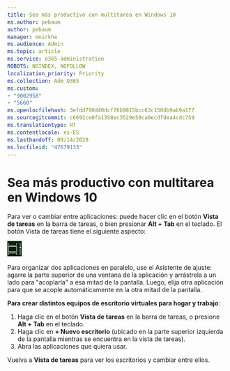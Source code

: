 ```yaml
---
title: Sea más productivo con multitarea en Windows 10
ms.author: pebaum
author: pebaum
manager: mnirkhe
ms.audience: Admin
ms.topic: article
ms.service: o365-administration
ROBOTS: NOINDEX, NOFOLLOW
localization_priority: Priority
ms.collection: Adm_O365
ms.custom:
- "9002958"
- "5660"
ms.openlocfilehash: 3efdd790d40dcf76b9815bcc63c150db9ab9a177
ms.sourcegitcommit: c6692ce0fa1358ec3529e59ca0ecdfdea4cdc759
ms.translationtype: HT
ms.contentlocale: es-ES
ms.lasthandoff: 09/14/2020
ms.locfileid: "47679133"
---
```

# <a name="do-more-with-multitasking-in-windows-10"></a>Sea más productivo con multitarea en Windows 10

Para ver o cambiar entre aplicaciones: puede hacer clic en el botón **Vista de tareas** en la barra de tareas, o bien presionar **Alt + Tab** en el teclado. El botón Vista de tareas tiene el siguiente aspecto:

![Botón Vista de tareas](media/task-view.png)

Para organizar dos aplicaciones en paralelo, use el Asistente de ajuste: agarre la parte superior de una ventana de la aplicación y arrástrela a un lado para "acoplarla" a esa mitad de la pantalla. Luego, elija otra aplicación para que se acople automáticamente en la otra mitad de la pantalla.

**Para crear distintos equipos de escritorio virtuales para hogar y trabajo**:

1. Haga clic en el botón **Vista de tareas** en la barra de tareas, o presione **Alt + Tab** en el teclado.
2. Haga clic en **+ Nuevo escritorio** (ubicado en la parte superior izquierda de la pantalla mientras se encuentra en la vista de tareas).
3. Abra las aplicaciones que quiera usar. 

Vuelva a **Vista de tareas** para ver los escritorios y cambiar entre ellos.
